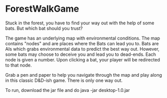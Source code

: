 # ForestWalkGame
Stuck in the forest, you have to find your way out with the help of some bats. But which bat should you trust? 

The game has an underlying map with environmental conditions. The map contains "nodes" and are places where the Bats can lead you to. Bats are AIs which grabs environmental data to predict the best way out. However, some bats may choose to deceive you and lead you to dead-ends.  Each node is given a number. Upon clicking a bat, your player will be redirected to that node. 

Grab a pen and paper to help you navigate through the map and play along in this classic D&amp;D-ish game. There is only one way out.

To run, download the jar file and do java -jar desktop-1.0.jar
